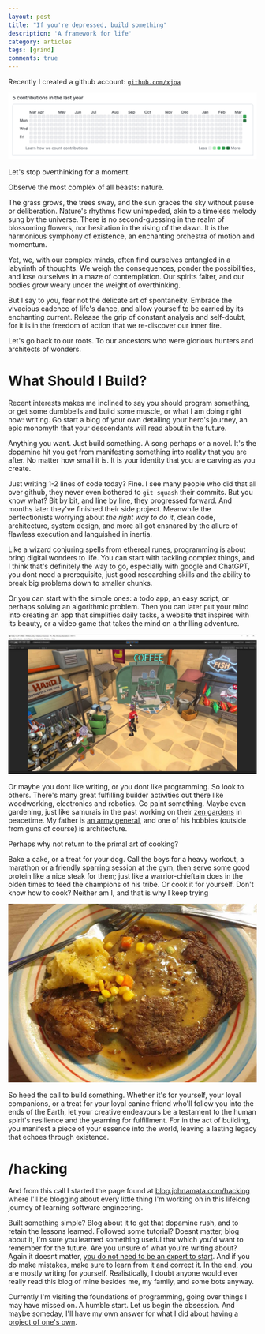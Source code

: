 ```yaml
---
layout: post
title: "If you're depressed, build something"
description: 'A framework for life'
category: articles
tags: [grind]
comments: true
---
```


Recently I created a github account: <code><a href="https://github.com/xjpa">github.com/xjpa</a></code>

<img src="/photos/2024/build.png">

<!-- more -->

Let's stop overthinking for a moment.

Observe the most complex of all beasts: nature.

The grass grows, the trees sway, and the sun graces the sky without pause or deliberation. Nature's rhythms flow unimpeded, akin to a timeless melody sung by the universe. There is no second-guessing in the realm of blossoming flowers, nor hesitation in the rising of the dawn. It is the harmonious symphony of existence, an enchanting orchestra of motion and momentum.

Yet, we, with our complex minds, often find ourselves entangled in a labyrinth of thoughts. We weigh the consequences, ponder the possibilities, and lose ourselves in a maze of contemplation. Our spirits falter, and our bodies grow weary under the weight of overthinking.

But I say to you, fear not the delicate art of spontaneity. Embrace the vivacious cadence of life's dance, and allow yourself to be carried by its enchanting current. Release the grip of constant analysis and self-doubt, for it is in the freedom of action that we re-discover our inner fire.

Let's go back to our roots. To our ancestors who were glorious hunters and architects of wonders.

# What Should I Build?

Recent interests makes me inclined to say you should program something, or get some dumbbells and build some muscle, or what I am doing right now: writing. Go start a blog of your own detailing your hero's journey, an epic monomyth that your descendants will read about in the future.

Anything you want. Just build something. A song perhaps or a novel. It's the dopamine hit you get from manifesting something into reality that you are after. No matter how small it is. It is your identity that you are carving as you create.

Just writing 1-2 lines of code today? Fine. I see many people who did that all over github, they never even bothered to `git squash` their commits. But you know what? Bit by bit, and line by line, they progressed forward. And months later they've finished their side project. Meanwhile the perfectionists worrying about <i>the right way to do it</i>, clean code, architecture, system design, and more all got ensnared by the allure of flawless execution and languished in inertia.

Like a wizard conjuring spells from ethereal runes, programming is about bring digital wonders to life. You can start with tackling complex things, and I think that's definitely the way to go, especially with google and ChatGPT, you dont need a prerequisite, just good researching skills and the ability to break big problems down to smaller chunks.

Or you can start with the simple ones: a todo app, an easy script, or perhaps solving an algorithmic problem. Then you can later put your mind into creating an app that simplifies daily tasks, a website that inspires with its beauty, or a video game that takes the mind on a thrilling adventure.

<img src="/photos/2024/build-unity.jpeg">

Or maybe you dont like writing, or you dont like programming. So look to others. There's many great fulfilling builder activities out there like woodworking, electronics and robotics. Go paint something. Maybe even gardening, just like samurais in the past working on their [zen gardens](https://en.wikipedia.org/wiki/Japanese_dry_garden) in peacetime. My father is [an army general](https://archive.is/UUuO4), and one of his hobbies (outside from guns of course) is architecture.

Perhaps why not return to the primal art of cooking?

Bake a cake, or a treat for your dog. Call the boys for a heavy workout, a marathon or a friendly sparring session at the gym, then serve some good protein like a nice steak for them; just like a warrior-chieftain does in the olden times to feed the champions of his tribe. Or cook it for yourself. Don't know how to cook? Neither am I, and that is why I keep trying

<img src="/photos/2024/depressed-build-something-steak.jpeg">

So heed the call to build something. Whether it's for yourself, your loyal companions, or a treat for your loyal canine friend who'll follow you into the ends of the Earth, let your creative endeavours be a testament to the human spirit's resilience and the yearning for fulfillment. For in the act of building, you manifest a piece of your essence into the world, leaving a lasting legacy that echoes through existence.

# /hacking

And from this call I started the page found at [blog.johnamata.com/hacking](/hacking) where I'll be blogging about every little thing I'm working on in this lifelong journey of learning software engineering.

Built something simple? Blog about it to get that dopamine rush, and to retain the lessons learned. Followed some tutorial? Doesnt matter, blog about it, I'm sure you learned something useful that which you'd want to remember for the future. Are you unsure of what you're writing about? Again it doesnt matter, [you do not need to be an expert to start](https://news.ycombinator.com/item?id=14900376). And if you do make mistakes, make sure to learn from it and correct it. In the end, you are mostly writing for yourself. Realistically, I doubt anyone would ever really read this blog of mine besides me, my family, and some bots anyway.

Currently I'm visiting the foundations of programming, going over things I may have missed on. A humble start. Let us begin the obsession. And maybe someday, I'll have my own answer for what I did about having [a project of one's own](https://archive.is/SNoxQ).
